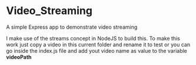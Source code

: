 # Video_Streaming
A simple Express app to demonstrate video streaming

I make use of the streams concept in NodeJS to build this. To make this work just copy a video in this current folder and rename it to test or you can go inside the index.js file and add yout video name as value to the variable **videoPath**
